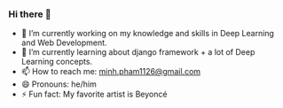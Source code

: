 ### Hi there 👋

<!--
**quangminh031126/quangminh031126** is a ✨ _special_ ✨ repository because its `README.md` (this file) appears on your GitHub profile.

Here are some ideas to get you started:

- 👯 I’m looking to collaborate on ...
- 🤔 I’m looking for help with ...
- 💬 Ask me about ...

-->
- 🔭 I’m currently working on my knowledge and skills in Deep Learning and Web Development.
- 🌱 I’m currently learning about django framework + a lot of Deep Learning concepts.
- 📫 How to reach me: minh.pham1126@gmail.com
- 😄 Pronouns: he/him
- ⚡ Fun fact: My favorite artist is Beyoncé
